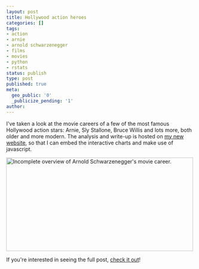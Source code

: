 ```yaml
---
layout: post
title: Hollywood action heroes
categories: []
tags:
- action
- arnie
- arnold schwarzenegger
- films
- movies
- python
- rstats
status: publish
type: post
published: true
meta:
  geo_public: '0'
  _publicize_pending: '1'
author:
---
```

<p>I've taken a look at the movie careers of a few of the most famous Hollywood action stars: Arnie, Sly Stallone, Bruce Willis and lots more, both older and more modern. The analysis and write-up is hosted on <a href="http://blm.io/action" title="blm.io" target="_blank">my new website</a>, so that I can embed the interactive charts and make use of javascript.</p>

<img class="imagewhite" src="{{ site.baseurl }}/img/arnie.png" alt="Incomplete overview of Arnold Schwarzenegger&#039;s movie career." width="500" height="250" />


<p>If you're interested in seeing the full post, <a href="http://blm.io/action" title="blm.io" target="_blank">check it out</a>!</p>

